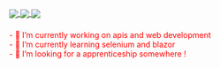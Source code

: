 <!-- Repo Stats Display -->
<div style="margin-bottom: 5px;">
  <a href="https://github.com/KeanTech/BinaryGame">
    <img align="center" src="https://github-readme-stats.vercel.app/api/pin/?username=KeanTech&repo=MovieSearch_App&theme=onedark&show_owner=true" />
  </a>
  <a href="https://github.com/KeanTech/ProjektDB">
    <img align="center" src="https://github-readme-stats.vercel.app/api/pin/?username=KeanTech&repo=ProjektDB&theme=onedark&show_owner=false" />
  </a>
  
  <a href="https://github.com/KeanTech/BinaryGame">
    <img align="center" src="https://github-readme-stats.vercel.app/api/pin/?username=KeanTech&repo=BinaryGame&theme=onedark&show_owner=false" />
  </a>
</div>
<div style="margin-bottom: 5px; color:red;">
  <br/>                         
- 🔭 I’m currently working on apis and web development
  <br/>
- 🌱 I’m currently learning selenium and blazor
  <br/>
- 🤔 I’m looking for a apprenticeship somewhere !
  </p>
</div>

